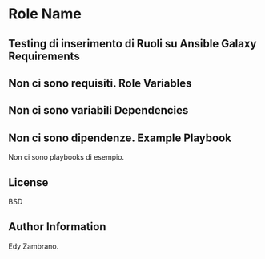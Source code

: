 Role Name
=========

Testing di inserimento di Ruoli su Ansible Galaxy
Requirements
------------

Non ci sono requisiti.
Role Variables
--------------

Non ci sono variabili
Dependencies
------------

Non ci sono dipendenze.
Example Playbook
----------------

Non ci sono playbooks di esempio.

License
-------

BSD

Author Information
------------------
Edy Zambrano.
